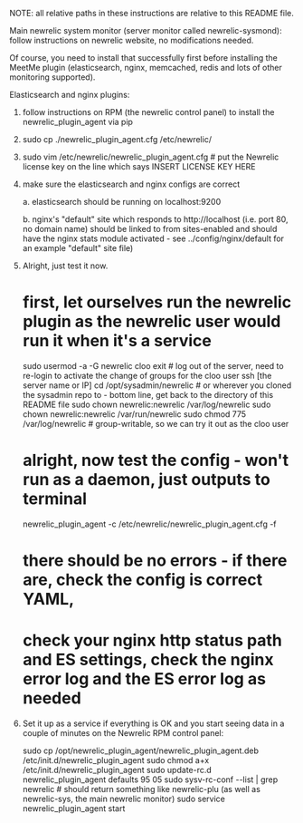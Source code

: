 NOTE: all relative paths in these instructions are relative to this README file.

Main newrelic system monitor (server monitor called newrelic-sysmond): follow instructions on newrelic website, no modifications needed.

Of course, you need to install that successfully first before installing the MeetMe plugin
(elasticsearch, nginx, memcached, redis and lots of other monitoring supported).

Elasticsearch and nginx plugins:

1. follow instructions on RPM (the newrelic control panel) to install the newrelic_plugin_agent via pip
2. sudo cp ./newrelic_plugin_agent.cfg /etc/newrelic/
3. sudo vim /etc/newrelic/newrelic_plugin_agent.cfg  # put the Newrelic license key on the line which says INSERT LICENSE KEY HERE
4. make sure the elasticsearch and nginx configs are correct

    a. elasticsearch should be running on localhost:9200
    
    b. nginx's "default" site which responds to http://localhost
    (i.e. port 80, no domain name) should be linked to from sites-enabled and
    should have the nginx stats module activated - see
    ../config/nginx/default for an example "default" site file)

5. Alright, just test it now.

    # first, let ourselves run the newrelic plugin as the newrelic user would run it when it's a service
    sudo usermod -a -G newrelic cloo
    exit # log out of the server, need to re-login to activate the change of groups for the cloo user
    ssh [the server name or IP]
    cd /opt/sysadmin/newrelic  # or wherever you cloned the sysadmin repo to - bottom line, get back to the directory of this README file
    sudo chown newrelic:newrelic /var/log/newrelic
    sudo chown newrelic:newrelic /var/run/newrelic
    sudo chmod 775 /var/log/newrelic  # group-writable, so we can try it out as the cloo user

    # alright, now test the config - won't run as a daemon, just outputs to terminal
    newrelic_plugin_agent -c /etc/newrelic/newrelic_plugin_agent.cfg -f
    # there should be no errors - if there are, check the config is correct YAML,
    # check your nginx http status path and ES settings, check the nginx error log and the ES error log as needed

6. Set it up as a service if everything is OK and you start seeing data in a couple of minutes on the Newrelic RPM control panel:

    sudo cp /opt/newrelic_plugin_agent/newrelic_plugin_agent.deb /etc/init.d/newrelic_plugin_agent
    sudo chmod a+x /etc/init.d/newrelic_plugin_agent
    sudo update-rc.d newrelic_plugin_agent defaults 95 05
    sudo sysv-rc-conf --list | grep newrelic  # should return something like newrelic-plu (as well as newrelic-sys, the main newrelic monitor)
    sudo service newrelic_plugin_agent start
